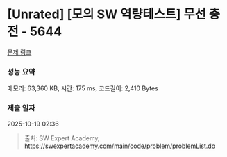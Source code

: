 # [Unrated] [모의 SW 역량테스트] 무선 충전 - 5644 

[문제 링크](https://swexpertacademy.com/main/code/problem/problemDetail.do?contestProbId=AWXRDL1aeugDFAUo) 

### 성능 요약

메모리: 63,360 KB, 시간: 175 ms, 코드길이: 2,410 Bytes

### 제출 일자

2025-10-19 02:36



> 출처: SW Expert Academy, https://swexpertacademy.com/main/code/problem/problemList.do